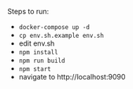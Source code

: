 Steps to run:

- `docker-compose up -d`
- `cp env.sh.example env.sh`
- edit env.sh
- `npm install`
- `npm run build`
- `npm start`
- navigate to http://localhost:9090
